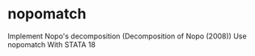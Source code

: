 # nopomatch
Implement Nopo's decomposition (Decomposition of Nopo (2008)) Use nopomatch With STATA 18
